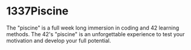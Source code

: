 # 1337Piscine

The "piscine" is a full week long immersion in coding and 42 learning methods. The 42's "piscine" is an unforgettable experience to test your motivation and develop your full potential.
